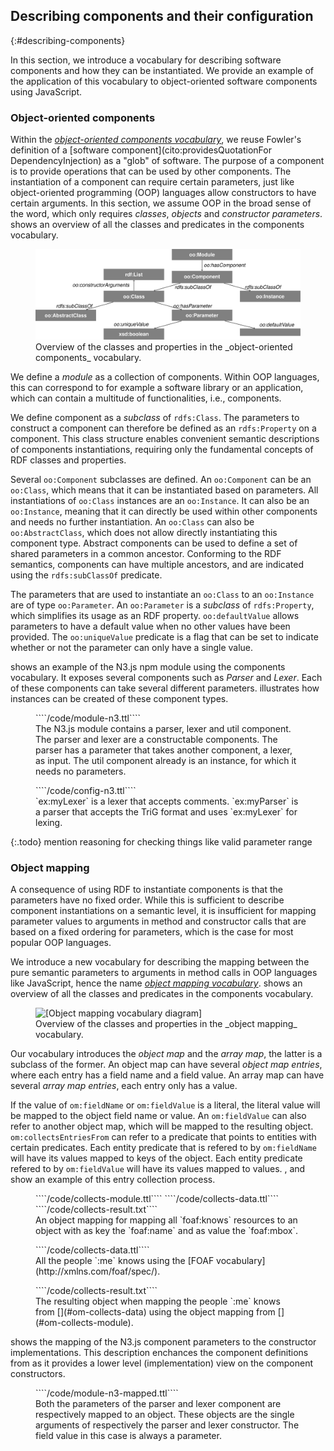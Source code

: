 ## Describing components and their configuration
{:#describing-components}

In this section, we introduce a vocabulary for describing software components and how they can be instantiated.
We provide an example of the application of this vocabulary to object-oriented software components using JavaScript.

### Object-oriented components

Within the [_object-oriented components vocabulary_](http://linkedsoftwaredependencies.org/vocabularies/object-oriented),
we reuse Fowler's definition of a [software component](cito:providesQuotationFor DependencyInjection) as a "glob" of software.
The purpose of a component is to provide operations that can be used by other components.
The instantiation of a component can require certain parameters,
just like object-oriented programming (OOP) languages allow constructors to have certain arguments.
In this section, we assume OOP in the broad sense of the word, which only requires _classes_, _objects_ and _constructor parameters_.
[](#voc-oo-diagram) shows an overview of all the classes and predicates in the components vocabulary.

<figure id="voc-oo-diagram">
<img src="voc-oo-diagram.svg" alt="[Object-oriented components vocabulary diagram]">
<figcaption markdown="block">
Overview of the classes and properties in the _object-oriented components_ vocabulary.
</figcaption>
</figure>

We define a _module_ as a collection of components.
Within OOP languages, this can correspond to for example a software library or an application,
which can contain a multitude of functionalities, i.e., components.

We define component as a _subclass_ of `rdfs:Class`.
The parameters to construct a component can therefore be defined as an `rdfs:Property` on a component.
This class structure enables convenient semantic descriptions of components instantiations,
requiring only the fundamental concepts of RDF classes and properties.

Several `oo:Component` subclasses are defined.
An `oo:Component` can be an `oo:Class`, which means that it can be instantiated based on parameters.
All instantiations of `oo:Class` instances are an `oo:Instance`.
It can also be an `oo:Instance`, meaning that it can directly be used within other components and needs no further instantiation.
An `oo:Class` can also be `oo:AbstractClass`, which does not allow directly instantiating this component type.
Abstract components can be used to define a set of shared parameters in a common ancestor.
Conforming to the RDF semantics, components can have multiple ancestors, and are indicated using the `rdfs:subClassOf` predicate.

The parameters that are used to instantiate an `oo:Class` to an `oo:Instance` are of type `oo:Parameter`.
An `oo:Parameter` is a _subclass_ of `rdfs:Property`, which simplifies its usage as an RDF property.
`oo:defaultValue` allows parameters to have a default value when no other values have been provided.
The `oo:uniqueValue` predicate is a flag that can be set to indicate whether or not the parameter can only have a single value.

[](#module-n3) shows an example of the N3.js npm module using the components vocabulary.
It exposes several components such as _Parser_ and _Lexer_.
Each of these components can take several different parameters.
[](#config-n3) illustrates how instances can be created of these component types.

<figure id="module-n3" class="listing">
````/code/module-n3.ttl````
<figcaption markdown="block">
The N3.js module contains a parser, lexer and util component.
The parser and lexer are a constructable components.
The parser has a parameter that takes another component, a lexer, as input.
The util component already is an instance, for which it needs no parameters.
</figcaption>
</figure>

<figure id="config-n3" class="listing">
````/code/config-n3.ttl````
<figcaption markdown="block">
`ex:myLexer` is a lexer that accepts comments.
`ex:myParser` is a parser that accepts the TriG format and uses `ex:myLexer` for lexing.
</figcaption>
</figure>

{:.todo} mention reasoning for checking things like valid parameter range

### Object mapping

A consequence of using RDF to instantiate components is that the parameters have no fixed order.
While this is sufficient to describe component instantiations on a semantic level,
it is insufficient for mapping parameter values to arguments in method and constructor calls that are based on a fixed ordering for parameters,
which is the case for most popular OOP languages.

We introduce a new vocabulary for describing the mapping between the pure semantic parameters
to arguments in method calls in OOP languages like JavaScript, hence the name [_object mapping vocabulary_](http://linkedsoftwaredependencies.org/vocabularies/object-mapping).
[](#voc-om-diagram) shows an overview of all the classes and predicates in the components vocabulary.

<figure id="voc-om-diagram">
<img src="voc-om-diagram.svg" alt="[Object mapping vocabulary diagram]">
<figcaption markdown="block">
Overview of the classes and properties in the _object mapping_ vocabulary.
</figcaption>
</figure>

Our vocabulary introduces the _object map_ and the _array map_, the latter is a subclass of the former.
An object map can have several _object map entries_, where each entry has a field name and a field value.
An array map can have several _array map entries_, each entry only has a value.

If the value of `om:fieldName` or `om:fieldValue` is a literal, the literal value will be mapped to the object field name or value.
An `om:fieldValue` can also refer to another object map, which will be mapped to the resulting object.
`om:collectsEntriesFrom` can refer to a predicate that points to entities with certain predicates.
Each entity predicate that is refered to by `om:fieldName` will have its values mapped to keys of the object.
Each entity predicate refered to by `om:fieldValue` will have its values mapped to values.
[](#om-collects-module), [](#om-collects-data) and [](#om-collects-result) show an example of this entry collection process.
<figure id="om-collects-module" class="listing">
````/code/collects-module.ttl````
````/code/collects-data.ttl````
````/code/collects-result.txt````
<figcaption markdown="block">
An object mapping for mapping all `foaf:knows` resources to an object
with as key the `foaf:name` and as value the `foaf:mbox`.
</figcaption>
</figure>
<figure id="om-collects-data" class="listing">
````/code/collects-data.ttl````
<figcaption markdown="block">
All the people `:me` knows using the [FOAF vocabulary](http://xmlns.com/foaf/spec/).
</figcaption>
</figure>
<figure id="om-collects-result" class="listing">
````/code/collects-result.txt````
<figcaption markdown="block">
The resulting object when mapping the people `:me` knows from [](#om-collects-data)
using the object mapping from [](#om-collects-module).
</figcaption>
</figure>

[](#module-n3-mapped) shows the mapping of the N3.js component parameters to the constructor implementations.
This description enchances the component definitions from [](#module-n3)
as it provides a lower level (implementation) view on the component constructors.

<figure id="module-n3-mapped" class="listing">
````/code/module-n3-mapped.ttl````
<figcaption markdown="block">
Both the parameters of the parser and lexer component are respectively mapped to an object.
These objects are the single arguments of respectively the parser and lexer constructor.
The field value in this case is always a parameter.
</figcaption>
</figure>
